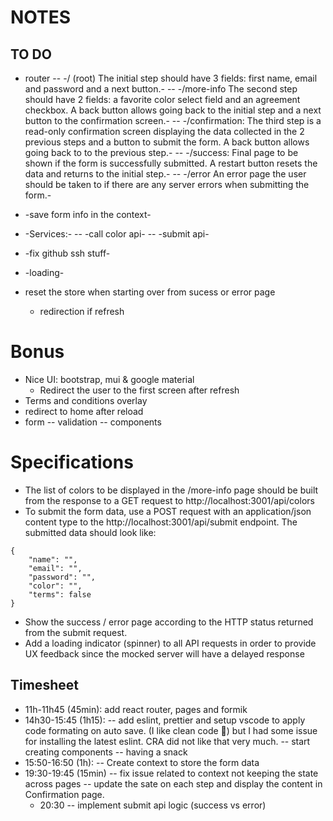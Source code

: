 # NOTES

## TO DO

- router
  -- -/ (root) The initial step should have 3 fields: first name, email and password and a next button.-
  -- -/more-info The second step should have 2 fields: a favorite color select field and an agreement checkbox. A back button allows going back to the initial step and a next button to the confirmation screen.-
  -- -/confirmation: The third step is a read-only confirmation screen displaying the data collected in the 2 previous steps and a button to submit the form. A back button allows going back to to the previous step.-
  -- -/success: Final page to be shown if the form is successfully submitted. A restart button resets the data and returns to the initial step.-
  -- -/error An error page the user should be taken to if there are any server errors when submitting the form.-

- -save form info in the context-
- -Services:-
  -- -call color api-
  -- -submit api-
- -fix github ssh stuff-
- -loading-
- reset the store when starting over from sucess or error page
  - redirection if refresh

# Bonus

- Nice UI: bootstrap, mui & google material
  - Redirect the user to the first screen after refresh
- Terms and conditions overlay
- redirect to home after reload
- form
  -- validation
  -- components

# Specifications

- The list of colors to be displayed in the /more-info page should be built from the response to a GET request to http://localhost:3001/api/colors
- To submit the form data, use a POST request with an application/json content type to the http://localhost:3001/api/submit endpoint. The submitted data should look like:

```
{
    "name": "",
    "email": "",
    "password": "",
    "color": "",
    "terms": false
}
```

- Show the success / error page according to the HTTP status returned from the submit request.
- Add a loading indicator (spinner) to all API requests in order to provide UX feedback since the mocked server will have a delayed response

## Timesheet

- 11h-11h45 (45min): add react router, pages and formik
- 14h30-15:45 (1h15):
  -- add eslint, prettier and setup vscode to apply code formating on auto save. (I like clean code 🥰) but I had some issue for installing the latest eslint. CRA did not like that very much.
  -- start creating components
  -- having a snack
- 15:50-16:50 (1h):
  -- Create context to store the form data
- 19:30-19:45 (15min)
  -- fix issue related to context not keeping the state across pages
  -- update the sate on each step and display the content in Confirmation page.
  - 20:30
    -- implement submit api logic (success vs error)
